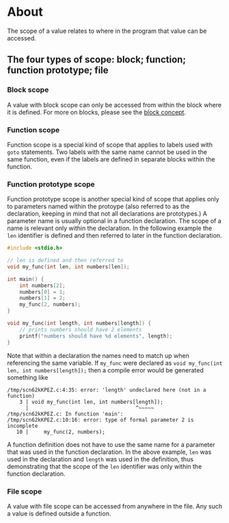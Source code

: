 # About

The scope of a value relates to where in the program that value can be accessed.

## The four types of scope: block; function; function prototype; file

### Block scope

A value with block scope can only be accessed from within the block where it is defined.
For more on blocks, please see the [block concept](../blocks/introduction.md#Introduction).

### Function scope

Function scope is a special kind of scope that applies to labels used with `goto` statements.
Two labels with the same name cannot be used in the same function, even if the labels are defined in separate blocks within the function.

### Function prototype scope

Function prototype scope is another special kind of scope that applies only to parameters named within the protoype (also referred to as the declaration, keeping in mind that not all declarations are prototypes.)
A parameter name is usually optional in a function declaration.
The scope of a name is relevant only within the declaration.
In the following example the `len` identifier is defined and then referred to later in the function declaration.

```c
#include <stdio.h>

// len is defined and then referred to
void my_func(int len, int numbers[len]);

int main() {
    int numbers[2];
    numbers[0] = 1;
    numbers[1] = 2;
    my_func(2, numbers);
}

void my_func(int length, int numbers[length]) {
    // prints numbers should have 2 elements
    printf("numbers should have %d elements", length);
}
```

Note that within a declaration the names need to match up when referencing the same variable.
If `my_func` were declared as `void my_func(int len, int numbers[length]);` then a compile error would be generated something like

```
/tmp/scn62kKPEZ.c:4:35: error: 'length' undeclared here (not in a function)
    3 | void my_func(int len, int numbers[length]);
      |                                   ^~~~~~
/tmp/scn62kKPEZ.c: In function 'main':
/tmp/scn62kKPEZ.c:10:16: error: type of formal parameter 2 is incomplete
   10 |     my_func(2, numbers);
```

A function definition does not have to use the same name for a parameter that was used in the function declaration.
In the above example, `len` was used in the declaration and `length` was used in the definition, thus demonstrating that the scope of the `len` identifier was only within the function declaration.

### File scope

A value with file scope can be accessed from anywhere in the file.
Any such a value is defined outside a function.
